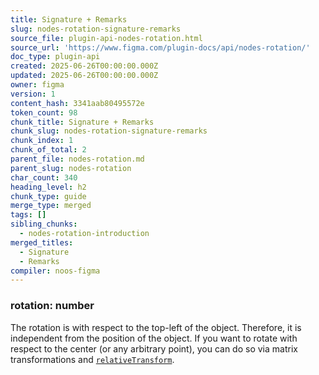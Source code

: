 ```yaml
---
title: Signature + Remarks
slug: nodes-rotation-signature-remarks
source_file: plugin-api-nodes-rotation.html
source_url: 'https://www.figma.com/plugin-docs/api/nodes-rotation/'
doc_type: plugin-api
created: 2025-06-26T00:00:00.000Z
updated: 2025-06-26T00:00:00.000Z
owner: figma
version: 1
content_hash: 3341aab80495572e
token_count: 98
chunk_title: Signature + Remarks
chunk_slug: nodes-rotation-signature-remarks
chunk_index: 1
chunk_of_total: 2
parent_file: nodes-rotation.md
parent_slug: nodes-rotation
char_count: 340
heading_level: h2
chunk_type: guide
merge_type: merged
tags: []
sibling_chunks:
  - nodes-rotation-introduction
merged_titles:
  - Signature
  - Remarks
compiler: noos-figma
---
```


### rotation: number

The rotation is with respect to the top-left of the object. Therefore, it is independent from the position of the object. If you want to rotate with respect to the center (or any arbitrary point), you can do so via matrix transformations and [`relativeTransform`](/plugin-docs/api/properties/nodes-relativetransform/).
